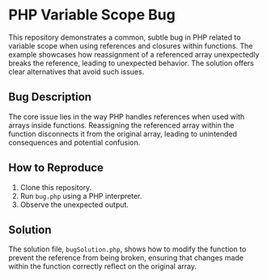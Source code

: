 # PHP Variable Scope Bug

This repository demonstrates a common, subtle bug in PHP related to variable scope when using references and closures within functions.  The example showcases how reassignment of a referenced array unexpectedly breaks the reference, leading to unexpected behavior. The solution offers clear alternatives that avoid such issues.

## Bug Description

The core issue lies in the way PHP handles references when used with arrays inside functions.  Reassigning the referenced array within the function disconnects it from the original array, leading to unintended consequences and potential confusion.

## How to Reproduce

1. Clone this repository.
2. Run `bug.php` using a PHP interpreter.
3. Observe the unexpected output.

## Solution

The solution file, `bugSolution.php`, shows how to modify the function to prevent the reference from being broken, ensuring that changes made within the function correctly reflect on the original array.